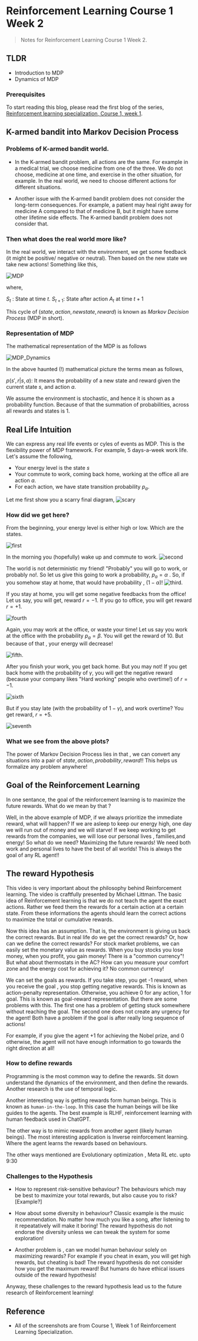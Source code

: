 # Reinforcement Learning Course 1 Week 2

> Notes for Reinforcement Learning Course 1 Week 2.

## TLDR

- Introduction to MDP
- Dynamics of MDP

### Prerequisites

To start reading this blog, please read the first blog of the series, [Reinforcement learning specialization, Course 1, week 1](https://sezan92.github.io/2023/08/14/RL-course1-w1-blog.html).

## K-armed bandit into Markov Decision Process

### Problems of K-armed bandit world.

- In the K-armed bandit problem, all actions are the same. For example in a medical trial, we choose medicine from one of the three. We do not choose, medicine at one time, and exercise in the other situation, for example. In the real world, we need to choose different actions for different situations.

- Another issue with the K-armed bandit problem does not consider the long-term consequences. For example, a patient may heal right away for medicine A compared to that of medicine B, but it might have some other lifetime side effects. The K-armed bandit problem does not consider that.

### Then what does the real world more like?

In the real world, we interact with the environment, we get some feedback (it might be positive/ negative or neutral). Then based on the new state we take new actions! Something like this,

![MDP](/images/RL_1_W2_blog/image_1_MDP_interaction.png)

where,

$S_t$ : State at time $t$.
$S_{t+1}$: State after action $A_t$ at time $t+1$

This cycle of $(state, action, new state, reward)$ is known as *Markov Decision Process* (MDP in short).

### Representation of MDP

The mathematical representation of the MDP is as follows

![MDP_Dynamics](/images/RL_1_W2_blog/image_2_MDP_Dynamics.png)

In the above haunted (!) mathematical picture the terms mean as follows,

$p(s', r|s, a)$: It means the probability of a new state and reward given the current state $s$, and action $a$.

We assume the environment is stochastic, and hence it is shown as a probability function. Because of that the summation of probabilities, across all rewards and states is $1$.

## Real Life Intuition

We can express any real life events or cyles of events as MDP. This is the flexibility power of MDP framework. For example, 5 days-a-week work life. Let's assume the following,

- Your energy level is the state $s$
- Your commute to work, coming back home, working at the office all are action $a$.
- For each action, we have state transition probability $p_a$.

Let me first show you a scarry final diagram, ![scary](/images/RL_1_W2_blog/image_9_MDP_intuition.PNG)

### How did we get here?

From the beginning, your energy level is either high or low. Which are the states.

![first](/images/RL_1_W2_blog/image_3_MDP_intuition.PNG)

In the morning you (hopefully) wake up and commute to work.
![second](/images/RL_1_W2_blog/image_4_MDP_intuition.PNG)

The world is not deterministic my friend! "Probably" you will go to work, or probably no!. So let us give this going to work a probability, $p_a= \alpha$ . So, if you somehow stay at home, that would have probability , $(1-\alpha)$!
![third](/images/RL_1_W2_blog/image_5_MDP_intuition.PNG).

If you stay at home, you will get some negative feedbacks from the office!  Let us say, you will get, reward $r=-1$. If you go to office, you will get reward $r=+1$.

![fourth](/images/RL_1_W2_blog/image_6_MDP_intuition.PNG)

Again, you may work at the office, or waste your time! Let us say you work at the office with the probability $p_a=\beta$. You will get the reward of $10$. But because of that , your energy will decrease!

![fifth](/images/RL_1_W2_blog/image_7_MDP_intuition.PNG).

After you finish your work, you get back home. But you may not! If you get back home with the probability of $\gamma$, you will get the negative reward (because your company likes "Hard working" people who overtime!) of $r=-1$.

![sixth](/images/RL_1_W2_blog/image_8_MDP_intuition.PNG)

But if you stay late (with the probability of $1-\gamma$), and work overtime? You get reward, $r=+5$.

![seventh](/images/RL_1_W2_blog/image_9_MDP_intuition.PNG)


### What we see from the above plots?

The power of Markov Decision Process lies in that , we can convert any situations into a pair of $state, action, probability, reward$!! This helps us  formalize any problem anywhere!


## Goal of the Reinforcement Learning

In one sentance, the goal of the reinforcement learning is to maximize the future rewards.
What do we mean by that ?

Well, in the above example of MDP, if we always prioritize the immediate reward, what will happen? If we are asleep to keep our energy high, one day we will run out of money and we will starve! If we keep working to get rewards from the companies, we will lose our personal lives , families,and energy! So what do we need? Maximizing the future rewards! We need both work and personal lives to have the best of all worlds! This is always the goal of any RL agent!!

## The reward Hypothesis

This video is very important about the philosophy behind Reinforcement learning. The video is craftfully presented by Michael Littman. The basic idea of Reinforcement learning is that we do not teach the agent the exact actions. Rather we feed them the rewards for a certain action at a certain state. From these informations the agents should learn the correct actions to maximize the total or cumulative rewards.


Now this idea has an assumption. That is, the environment is giving us back the correct rewards. But in real life do we get the correct rewards? Or, how can we define the correct rewards? For stock market problems, we can easily set the monetary value as rewards. When you buy stocks you lose money, when you profit, you gain money! There is a "common currency"! But what about thermostats in the AC? How can you measure your comfort zone and the energy cost for achieving it? No common currency!

We can set the goals as rewards. If you take step, you get -1 reward, when you receive the goal , you stop getting negative rewards. This is known as action-penalty representation. Otherwise, you achieve 0 for any action, 1 for goal. This is known as goal-reward representation. But there are some problems with this. The first one has a problem of getting stuck somewhere without reaching the goal. The second one does not create any urgency for the agent! Both have a problem if the goal is after really long sequence of actions!

For example, if you give the agent +1 for achieving the Nobel prize, and 0 otherwise, the agent will not have enough information to go towards the right direction at all!

### How to define rewards

Programming is the most common way to define the rewards. Sit down understand the dynamics of the environment, and then define the rewards. Another research is the use of temporal logic. 

Another interesting way is getting rewards form human beings. This is known as `human-in-the-loop`. In this case  the human beings will be like guides to the agents. The best example is RLHF, reinforcement learning with human feedback used in ChatGPT. 

The other way is to mimic rewards from another agent (likely human beings). The most interesting application is Inverse reinforcement learning. Where the agent learns the rewards based on behaviours. 

The other ways mentioned are Evolutionary optimization , Meta RL etc. upto 9:30

### Challenges to the Hypothesis

- How to represent risk-sensitive behaviour? The behaviours which may be best to maximize your total rewards, but also cause you to risk? [Example?]

- How about some diversity in behaviour? Classic example is the music recommendation. No matter how much you like a song, after listening to it repeatatively will make it boring! The reward hypothesis do not endorse the diversity unless we can tweak the system for some exploration!

- Another problem is , can we model human behaviour solely on maximizing rewards? For example if you cheat in exam, you will get high rewards, but cheating is bad! The reward hypothesis do not consider how you get the maximum reward! But humans do have ethical issues outside of the reward hypothesis!

Anyway, these challenges to the reward hypothesis lead us to the future research of Reinforcement learning!

## Reference

- All of the screenshots are from Course 1, Week 1 of Reinforcement Learning Specialization.